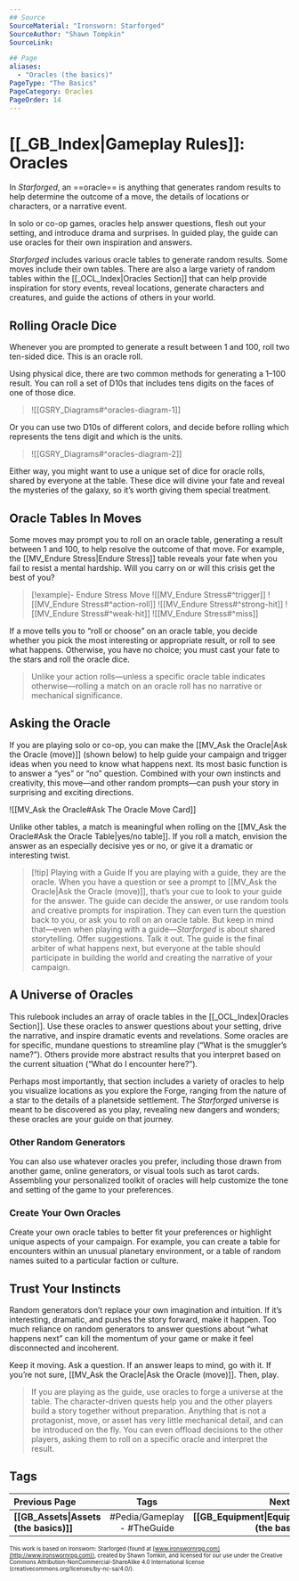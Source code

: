 ```yaml
---
## Source
SourceMaterial: "Ironsworn: Starforged"
SourceAuthor: "Shawn Tompkin"
SourceLink: 

## Page
aliases:
  - "Oracles (the basics)"
PageType: "The Basics"
PageCategory: Oracles
PageOrder: 14
---
```

# [[_GB_Index|Gameplay Rules]]: Oracles
In _Starforged_, an ==oracle== is anything that generates random results to help determine the outcome of a move, the details of locations or characters, or a narrative event. 

In solo or co-op games, oracles help answer questions, flesh out your setting, and introduce drama and surprises. In guided play, the guide can use oracles for their own inspiration and answers. 

_Starforged_ includes various oracle tables to generate random results. Some moves include their own tables. There are also a large variety of random tables within the [[_OCL_Index|Oracles Section]] that can help provide inspiration for story events, reveal locations, generate characters and creatures, and guide the actions of others in your world. 

## Rolling Oracle Dice
Whenever you are prompted to generate a result between 1 and 100, roll two ten-sided dice. This is an oracle roll.

Using physical dice, there are two common methods for generating a 1–100 result. You can roll a set of D10s that includes tens digits on the faces of one of those dice.

> ![[GSRY_Diagrams#^oracles-diagram-1]]

Or you can use two D10s of different colors, and decide before rolling which represents the tens digit and which is the units. 

> ![[GSRY_Diagrams#^oracles-diagram-2]]

Either way, you might want to use a unique set of dice for oracle rolls, shared by everyone at the table. These dice will divine your fate and reveal the mysteries of the galaxy, so it’s worth giving them special treatment.

## Oracle Tables In Moves
Some moves may prompt you to roll on an oracle table, generating a result between 1 and 100, to help resolve the outcome of that move. For example, the [[MV_Endure Stress|Endure Stress]] table reveals your fate when you fail to resist a mental hardship. Will you carry on or will this crisis get the best of you?

> [!example]- Endure Stress Move
![[MV_Endure Stress#^trigger]]
![[MV_Endure Stress#^action-roll]]
![[MV_Endure Stress#^strong-hit]]
![[MV_Endure Stress#^weak-hit]]
![[MV_Endure Stress#^miss]]

If a move tells you to “roll or choose” on an oracle table, you decide whether you pick the most interesting or appropriate result, or roll to see what happens. Otherwise, you have no choice; you must cast your fate to the stars and roll the oracle dice.

> Unlike your action rolls—unless a specific oracle table indicates otherwise—rolling a match on an oracle roll has no narrative or mechanical significance.

## Asking the Oracle
If you are playing solo or co-op, you can make the [[MV_Ask the Oracle|Ask the Oracle (move)]] (shown below) to help guide your campaign and trigger ideas when you need to know what happens next. Its most basic function is to answer a “yes” or “no” question. Combined with your own instincts and creativity, this move—and other random prompts—can push your story in surprising and exciting directions.

![[MV_Ask the Oracle#Ask The Oracle Move Card]]

Unlike other tables, a match is meaningful when rolling on the [[MV_Ask the Oracle#Ask the Oracle Table|yes/no table]]. If you roll a match, envision the answer as an especially decisive yes or no, or give it a dramatic or interesting twist. 

> [!tip] Playing with a Guide
> If you are playing with a guide, they are the oracle. When you have a question or see a prompt to [[MV_Ask the Oracle|Ask the Oracle (move)]], that’s your cue to look to your guide for the answer. The guide can decide the answer, or use random tools and creative prompts for inspiration. They can even turn the question back to you, or ask you to roll on an oracle table. But keep in mind that—even when playing with a guide—_Starforged_ is about shared storytelling. Offer suggestions. Talk it out. The guide is the final arbiter of what happens next, but everyone at the table should participate in building the world and creating the narrative of your campaign.


## A Universe of Oracles
This rulebook includes an array of oracle tables in the [[_OCL_Index|Oracles Section]]. Use these oracles to answer questions about your setting, drive the narrative, and inspire dramatic events and revelations. Some oracles are for specific, mundane questions to streamline play (“What is the smuggler’s name?”). Others provide more abstract results that you interpret based on the current situation (“What do I encounter here?”). 

Perhaps most importantly, that section includes a variety of oracles to help you visualize locations as you explore the Forge, ranging from the nature of a star to the details of a planetside settlement. The _Starforged_ universe is meant to be discovered as you play, revealing new dangers and wonders; these oracles are your guide on that journey.

### Other Random Generators
You can also use whatever oracles you prefer, including those drawn from another game, online generators, or visual tools such as tarot cards. Assembling your personalized toolkit of oracles will help customize the tone and setting of the game to your preferences.

### Create Your Own Oracles
Create your own oracle tables to better fit your preferences or highlight unique aspects of your campaign. For example, you can create a table for encounters within an unusual planetary environment, or a table of random names suited to a particular faction or culture.

## Trust Your Instincts
Random generators don’t replace your own imagination and intuition. If it’s interesting, dramatic, and pushes the story forward, make it happen. Too much reliance on random generators to answer questions about “what happens next” can kill the momentum of your game or make it feel disconnected and incoherent.

Keep it moving. Ask a question. If an answer leaps to mind, go with it. If you’re not sure, [[MV_Ask the Oracle|Ask the Oracle (move)]]. Then, play.

> If you are playing as the guide, use oracles to forge a universe at the table. The character-driven quests help you and the other players build a story together without preparation. Anything that is not a protagonist, move, or asset has very little mechanical detail, and can be introduced on the fly. You can even offload decisions to the other players, asking them to roll on a specific oracle and interpret the result.

## Tags
| Previous Page | Tags | Next Page |
|:--- |:---:| ---:|
| **[[GB_Assets\|Assets (the basics)]]** | #Pedia/Gameplay - #TheGuide | **[[GB_Equipment\|Equipment (the basics)]]** |

<font size=-2>This work is based on Ironsworn: Starforged (found at [www.ironswornrpg.com](http://www.ironswornrpg.com)), created by Shawn Tomkin, and licensed for our use under the Creative Commons Attribution-NonCommercial-ShareAlike 4.0 International license  (creativecommons.org/licenses/by-nc-sa/4.0/).</font>